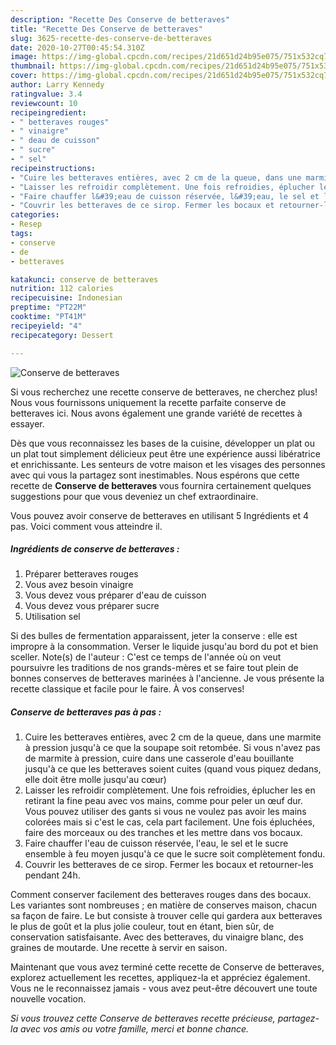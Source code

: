 ```yaml
---
description: "Recette Des Conserve de betteraves"
title: "Recette Des Conserve de betteraves"
slug: 3625-recette-des-conserve-de-betteraves
date: 2020-10-27T00:45:54.310Z
image: https://img-global.cpcdn.com/recipes/21d651d24b95e075/751x532cq70/conserve-de-betteraves-photo-principale-de-la-recette.jpg
thumbnail: https://img-global.cpcdn.com/recipes/21d651d24b95e075/751x532cq70/conserve-de-betteraves-photo-principale-de-la-recette.jpg
cover: https://img-global.cpcdn.com/recipes/21d651d24b95e075/751x532cq70/conserve-de-betteraves-photo-principale-de-la-recette.jpg
author: Larry Kennedy
ratingvalue: 3.4
reviewcount: 10
recipeingredient:
- " betteraves rouges"
- " vinaigre"
- " deau de cuisson"
- " sucre"
- " sel"
recipeinstructions:
- "Cuire les betteraves entières, avec 2 cm de la queue, dans une marmite à pression jusqu&#39;à ce que la soupape soit retombée. Si vous n&#39;avez pas de marmite à pression, cuire dans une casserole d&#39;eau bouillante jusqu&#39;à ce que les betteraves soient cuites (quand vous piquez dedans, elle doit être molle jusqu&#39;au cœur)"
- "Laisser les refroidir complètement. Une fois refroidies, éplucher les en retirant la fine peau avec vos mains, comme pour peler un œuf dur. Vous pouvez utiliser des gants si vous ne voulez pas avoir les mains colorées mais si c&#39;est le cas, cela part facilement. Une fois épluchées, faire des morceaux ou des tranches et les mettre dans vos bocaux."
- "Faire chauffer l&#39;eau de cuisson réservée, l&#39;eau, le sel et le sucre ensemble à feu moyen jusqu&#39;à ce que le sucre soit complètement fondu."
- "Couvrir les betteraves de ce sirop. Fermer les bocaux et retourner-les pendant 24h."
categories:
- Resep
tags:
- conserve
- de
- betteraves

katakunci: conserve de betteraves 
nutrition: 112 calories
recipecuisine: Indonesian
preptime: "PT22M"
cooktime: "PT41M"
recipeyield: "4"
recipecategory: Dessert

---
```



![Conserve de betteraves](https://img-global.cpcdn.com/recipes/21d651d24b95e075/751x532cq70/conserve-de-betteraves-photo-principale-de-la-recette.jpg)

Si vous recherchez une recette conserve de betteraves, ne cherchez plus! Nous vous fournissons uniquement la recette parfaite conserve de betteraves ici. Nous avons également une grande variété de recettes à essayer.

Dès que vous reconnaissez les bases de la cuisine, développer un plat ou un plat tout simplement délicieux peut être une expérience aussi libératrice et enrichissante. Les senteurs de votre maison et les visages des personnes avec qui vous la partagez sont inestimables. Nous espérons que cette recette de <strong> Conserve de betteraves </strong> vous fournira certainement quelques suggestions pour que vous deveniez un chef extraordinaire.

<!--inarticleads1-->

Vous pouvez avoir conserve de betteraves en utilisant 5 Ingrédients et 4 pas. Voici comment vous atteindre il.

##### Ingrédients de conserve de betteraves :

1. Préparer  betteraves rouges
1. Vous avez besoin  vinaigre
1. Vous devez vous préparer  d&#39;eau de cuisson
1. Vous devez vous préparer  sucre
1. Utilisation  sel


Si des bulles de fermentation apparaissent, jeter la conserve : elle est impropre à la consommation. Verser le liquide jusqu&#39;au bord du pot et bien sceller. Note(s) de l&#39;auteur : C&#39;est ce temps de l&#39;année où on veut poursuivre les traditions de nos grands-mères et se faire tout plein de bonnes conserves de betteraves marinées à l&#39;ancienne. Je vous présente la recette classique et facile pour le faire. À vos conserves! 

<!--inarticleads2-->

##### Conserve de betteraves pas à pas :

1. Cuire les betteraves entières, avec 2 cm de la queue, dans une marmite à pression jusqu&#39;à ce que la soupape soit retombée. Si vous n&#39;avez pas de marmite à pression, cuire dans une casserole d&#39;eau bouillante jusqu&#39;à ce que les betteraves soient cuites (quand vous piquez dedans, elle doit être molle jusqu&#39;au cœur)
1. Laisser les refroidir complètement. Une fois refroidies, éplucher les en retirant la fine peau avec vos mains, comme pour peler un œuf dur. Vous pouvez utiliser des gants si vous ne voulez pas avoir les mains colorées mais si c&#39;est le cas, cela part facilement. Une fois épluchées, faire des morceaux ou des tranches et les mettre dans vos bocaux.
1. Faire chauffer l&#39;eau de cuisson réservée, l&#39;eau, le sel et le sucre ensemble à feu moyen jusqu&#39;à ce que le sucre soit complètement fondu.
1. Couvrir les betteraves de ce sirop. Fermer les bocaux et retourner-les pendant 24h.


Comment conserver facilement des betteraves rouges dans des bocaux. Les variantes sont nombreuses ; en matière de conserves maison, chacun sa façon de faire. Le but consiste à trouver celle qui gardera aux betteraves le plus de goût et la plus jolie couleur, tout en étant, bien sûr, de conservation satisfaisante. Avec des betteraves, du vinaigre blanc, des graines de moutarde. Une recette à servir en saison. 

<!--inarticleads1-->

<p>
Maintenant que vous avez terminé cette recette de Conserve de betteraves, explorez actuellement les recettes, appliquez-la et appréciez également. Vous ne le reconnaissez jamais - vous avez peut-être découvert une toute nouvelle vocation.
</p>

<p>
<i>Si vous trouvez cette Conserve de betteraves recette précieuse, partagez-la avec vos amis ou votre famille, merci et bonne chance.</i>
</p>

